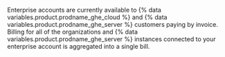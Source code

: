 Enterprise accounts are currently available to {% data variables.product.prodname_ghe_cloud %} and {% data variables.product.prodname_ghe_server %} customers paying by invoice. Billing for all of the organizations and {% data variables.product.prodname_ghe_server %} instances connected to your enterprise account is aggregated into a single bill.
